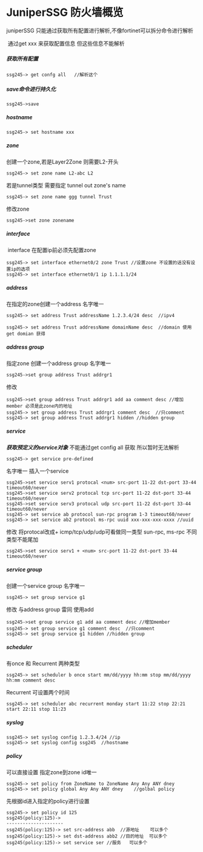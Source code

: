 # JuniperSSG 防火墙概览

juniperSSG 只能通过获取所有配置进行解析,不像fortinet可以拆分命令进行解析

​	通过get xxx 来获取配置信息  但这些信息不能解析

##### 获取所有配置

~~~shell
ssg245-> get confg all   //解析这个

~~~

##### save命令进行持久化

~~~
ssg245->save
~~~

##### hostname

~~~shell
ssg245-> set hostname xxx
~~~

##### zone

创建一个zone,若是Layer2Zone 则需要L2-开头

~~~shell
ssg245-> set zone name L2-abc L2   
~~~

若是tunnel类型 需要指定 tunnel out zone's name

~~~
ssg245-> set zone name ggg tunnel Trust
~~~

修改zone

~~~shell
ssg245->set zone zonename
~~~



##### interface

​	interface 在配置ip前必须先配置zone

~~~shell
ssg245-> set interface ethernet0/2 zone Trust //设置zone 不设置的话没有设置ip的选项
ssg245-> set interface ethernet0/1 ip 1.1.1.1/24
~~~

##### address

在指定的zone创建一个address   名字唯一 

~~~shell
ssg245-> set address Trust addressName 1.2.3.4/24 desc  //ipv4
~~~

~~~
ssg245-> set address Trust addressName domainName desc  //domain 使用 get domian 获得
~~~

##### address group

 指定zone 创建一个address group    名字唯一  

~~~
ssg245->set group address Trust addrgr1
~~~

修改

~~~
ssg245->set group address Trust addrgr1 add aa comment desc //增加member 必须是此zone内的地址
ssg245-> set group address Trust addrgr1 comment desc  //只comment
ssg245-> set group address Trust addrgr1 hidden //hidden group
~~~

##### service 

***获取预定义的service对象***     不能通过get config all 获取 所以暂时无法解析 

~~~
ssg245-> get service pre-defined
~~~

名字唯一  插入一个service

~~~
ssg245->set service serv1 protocal <num> src-port 11-22 dst-port 33-44 timeout60/never
ssg245->set service serv2 protocal tcp src-port 11-22 dst-port 33-44 timeout60/never
ssg245->set service serv3 protocal udp src-port 11-22 dst-port 33-44 timeout60/never
ssg245-> set service ab protocol sun-rpc program 1-3 timeout60/never
ssg245-> set service ab2 protocol ms-rpc uuid xxx-xxx-xxx-xxxx //uuid
~~~

修改 将protocal改成+   icmp/tcp/udp/udp可看做同一类型 sun-rpc, ms-rpc 不同类型不能尾加

~~~
ssg245->set service serv1 + <num> src-port 11-22 dst-port 33-44 timeout60/never
~~~

##### service group 

  创建一个service group    名字唯一  

~~~
ssg245-> set group service g1 
~~~

修改 与address group 雷同  使用add

~~~
ssg245->set group service g1 add aa comment desc //增加member 
ssg245-> set group service g1 comment desc  //只comment
ssg245-> set group service g1 hidden //hidden group
~~~

##### scheduler

有once 和 Recurrent 两种类型

~~~
ssg245-> set scheduler b once start mm/dd/yyyy hh:mm stop mm/dd/yyyy hh:mm comment desc
~~~

Recurrent 可设置两个时间

~~~
ssg245-> set scheduler abc recurrent monday start 11:22 stop 22:21 start 22:11 stop 11:23
~~~

##### syslog

~~~
ssg245-> set syslog config 1.2.3.4/24 //ip
ssg245-> set syslog config ssg245  //hostname
~~~

##### policy

可以直接设置   指定zone到zone   id唯一

~~~
ssg245-> set policy from ZoneName to ZoneName Any Any ANY dney
ssg245-> set policy global Any Any ANY dney    //golbal policy
~~~

先根据id进入指定的policy进行设置

~~~
ssg245-> set policy id 125 
ssg245(policy:125)-> 
---------------------
ssg245(policy:125)-> set src-address abb  //源地址    可以多个
ssg245(policy:125)-> set dst-address abb2 //目的地址  可以多个
ssg245(policy:125)-> set service ser //服务   可以多个
~~~

